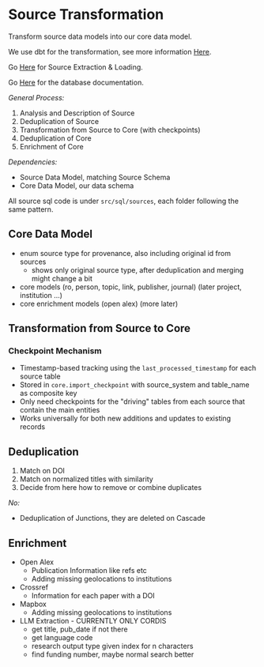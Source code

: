 # Source Transformation

Transform source data models into our core data model.

We use dbt for the transformation, see more information [Here](README_DBT.md).

Go [Here](../../sources/README.md) for Source Extraction & Loading.

Go [Here](README_DB.md) for the database documentation.

*General Process:*

1. Analysis and Description of Source
2. Deduplication of Source
3. Transformation from Source to Core (with checkpoints)
4. Deduplication of Core
5. Enrichment of Core

*Dependencies:*

- Source Data Model, matching Source Schema
- Core Data Model, our data schema

All source sql code is under `src/sql/sources`, each folder following the same pattern.

## Core Data Model

* enum source type for provenance, also including original id from sources
    * shows only original source type, after deduplication and merging might change a bit
* core models (ro, person, topic, link, publisher, journal) (later project, institution ...)
* core enrichment models (open alex) (more later)

## Transformation from Source to Core

### Checkpoint Mechanism

* Timestamp-based tracking using the `last_processed_timestamp` for each source table
* Stored in `core.import_checkpoint` with source_system and table_name as composite key
* Only need checkpoints for the "driving" tables from each source that contain the main entities
* Works universally for both new additions and updates to existing records

## Deduplication

1. Match on DOI
2. Match on normalized titles with similarity
3. Decide from here how to remove or combine duplicates

*No:* 
* Deduplication of Junctions, they are deleted on Cascade

## Enrichment

* Open Alex
    * Publication Information like refs etc
    * Adding missing geolocations to institutions
* Crossref
    * Information for each paper with a DOI
* Mapbox
    * Adding missing geolocations to institutions
* LLM Extraction - CURRENTLY ONLY CORDIS
    * get title, pub_date if not there
    * get language code
    * research output type given index for n characters
    * find funding number, maybe normal search better
